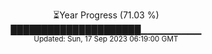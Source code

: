 <p align="center">
⏳Year Progress (71.03 %) <br>
█████████████████████▁▁▁▁▁▁▁▁▁ <br>
<sub>Updated: Sun, 17 Sep 2023 06:19:00 GMT</sub>
</p>


